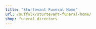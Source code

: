 ```yaml
---
title: "Sturtevant Funeral Home"
url: /suffolk/sturtevant-funeral-home/
shop: funeral directors
---
```

